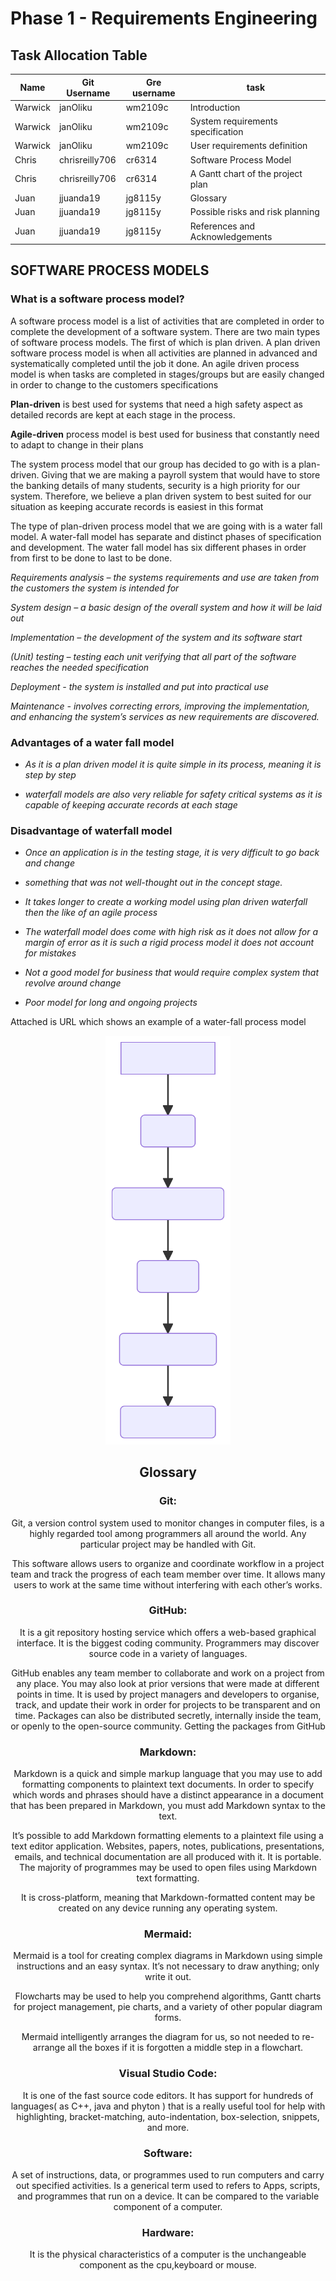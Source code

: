 # Phase 1 - Requirements Engineering

## Task Allocation Table

|Name| Git Username | Gre username| task |
|---|---|---|---|
|Warwick|janOliku|wm2109c|Introduction|
|Warwick|janOliku|wm2109c|System requirements specification|
|Warwick|janOliku|wm2109c|User requirements definition|
|Chris|chrisreilly706|cr6314|Software Process Model|
|Chris|chrisreilly706|cr6314|A Gantt chart of the project  plan|
|Juan | jjuanda19 | jg8115y|Glossary|
|Juan | jjuanda19 | jg8115y|Possible risks and risk planning|
|Juan | jjuanda19 | jg8115y|References and Acknowledgements |



## SOFTWARE PROCESS MODELS 

### What is a software process model?

A software process model is a list of activities that are completed in order to complete the development of a software system. There are two main types of software process models. The first of which is plan driven. A plan driven software process model is when all activities are planned in advanced and systematically completed until the job it done. An agile driven process model is when tasks are completed in stages/groups but are easily changed in order to change to the customers specifications  

**Plan-driven** is best used for systems that need a high safety aspect as detailed records are kept at each stage in the process. 

**Agile-driven** process model is best used for business that constantly need to adapt to change in their plans 

The system process model that our group has decided to go with is a plan-driven. Giving that we are making a payroll system that would have to store the banking details of many students, security is a high priority for our system. Therefore, we believe a plan driven system to best suited for our situation as keeping accurate records is easiest in this format 


The type of plan-driven process model that we are going with is a water fall model. A water-fall model has separate and distinct phases of specification and development. The water fall model has six different phases in order from first to be done to last to be done.

*Requirements analysis – the systems requirements and use are taken from the customers the system is intended for* 

*System design – a basic design of the overall system and how it will be laid out* 

*Implementation – the development of the system and its software start*

*(Unit) testing – testing each unit verifying that all part of the software reaches the needed specification* 

*Deployment - the system is installed and put into practical use*

*Maintenance - involves correcting errors, improving the implementation, and enhancing the system’s services as new requirements are discovered.* 


### Advantages of a water fall model 

- *As it is a plan driven model it is quite simple in its process, meaning it is step by step* 

- *waterfall models are also very reliable for safety critical systems as it is capable of keeping accurate records at each stage*

### Disadvantage of waterfall model

- *Once an application is in the testing stage, it is very difficult to go back and change*  

- *something that was not well-thought out in the concept stage.* 

- *It takes longer to create a working model using plan driven waterfall then the like of an agile process* 

- *The waterfall model does come with high risk as it does not allow for a margin of error as it is such a rigid process model it does not account for mistakes* 

- *Not a good model for business that would require complex system that revolve around change*  

- *Poor model for long and ongoing projects*

Attached is URL which shows an example of a water-fall process model 

<div align=center>

<img src="mermaid-diagram-2022-12-06-103047.svg" alt="drawing" width="200"/>




## Glossary
### Git:
 <p>Git, a version control system used to monitor changes in computer files, is a highly regarded tool among programmers all around the world. Any particular project may be handled with Git.<p>
This software allows users to organize and coordinate workflow in a project team and track the progress of each team member over time. It allows many users to work at the same time without interfering with each other’s works.</p>

### GitHub: 
It is a git repository hosting service which offers a web-based graphical interface. It is the biggest coding community. Programmers may discover source code in a variety of languages.<p>
GitHub enables any team member to collaborate and work on a project from any place. You may also look at prior versions that were made at different points in time.
It is used by project managers and developers to organise, track, and update their work in order for projects to be transparent and on time. Packages can also be distributed secretly, internally inside the team, or openly to the open-source community. Getting the packages from GitHub

### Markdown: 
<p>Markdown is a quick and simple markup language that you may use to add formatting components to plaintext text documents. In order to specify which words and phrases should have a distinct appearance in a document that has been prepared in Markdown, you must add Markdown syntax to the text.</p>
<p>It’s possible to add Markdown formatting elements to a plaintext file using a text editor application. Websites, papers, notes, publications, presentations, emails, and technical documentation are all produced with it. 
It is portable. The majority of programmes may be used to open files using Markdown text formatting.</p>
<p>It is cross-platform, meaning that Markdown-formatted content may be created on any device running any operating system.

### Mermaid:
<p> Mermaid is a tool for creating complex diagrams in Markdown using simple instructions and an easy syntax. It’s not necessary to draw anything; only write it out.</p>
<p>Flowcharts may be used to help you comprehend algorithms, Gantt charts for project management, pie charts, and a variety of other popular diagram forms.</p>
<p>Mermaid intelligently arranges the diagram for us, so not needed to re-arrange all the boxes if it is forgotten a middle step in a flowchart.

### Visual Studio Code: 
It is one of the fast source code editors. It has support for hundreds of languages( as C++, java and phyton ) that is a really useful tool for help with highlighting, bracket-matching, auto-indentation, box-selection, snippets, and more.
### Software: 
A set of instructions, data, or programmes used to run computers and carry out specified activities. Is a generical term used to refers to Apps, scripts, and programmes that run on a device. It can be compared to the variable component of a computer.
### Hardware:
It is the physical characteristics of a computer is the unchangeable component as the cpu,keyboard or mouse.

